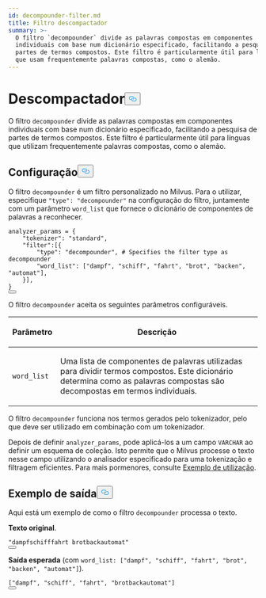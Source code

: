 ```yaml
---
id: decompounder-filter.md
title: Filtro descompactador
summary: >-
  O filtro `decompounder` divide as palavras compostas em componentes
  individuais com base num dicionário especificado, facilitando a pesquisa de
  partes de termos compostos. Este filtro é particularmente útil para línguas
  que usam frequentemente palavras compostas, como o alemão.
---
```

<h1 id="Decompounder​" class="common-anchor-header">Descompactador<button data-href="#Decompounder​" class="anchor-icon" translate="no">
      <svg translate="no"
        aria-hidden="true"
        focusable="false"
        height="20"
        version="1.1"
        viewBox="0 0 16 16"
        width="16"
      >
        <path
          fill="#0092E4"
          fill-rule="evenodd"
          d="M4 9h1v1H4c-1.5 0-3-1.69-3-3.5S2.55 3 4 3h4c1.45 0 3 1.69 3 3.5 0 1.41-.91 2.72-2 3.25V8.59c.58-.45 1-1.27 1-2.09C10 5.22 8.98 4 8 4H4c-.98 0-2 1.22-2 2.5S3 9 4 9zm9-3h-1v1h1c1 0 2 1.22 2 2.5S13.98 12 13 12H9c-.98 0-2-1.22-2-2.5 0-.83.42-1.64 1-2.09V6.25c-1.09.53-2 1.84-2 3.25C6 11.31 7.55 13 9 13h4c1.45 0 3-1.69 3-3.5S14.5 6 13 6z"
        ></path>
      </svg>
    </button></h1><p>O filtro <code translate="no">decompounder</code> divide as palavras compostas em componentes individuais com base num dicionário especificado, facilitando a pesquisa de partes de termos compostos. Este filtro é particularmente útil para línguas que utilizam frequentemente palavras compostas, como o alemão.</p>
<h2 id="Configuration​" class="common-anchor-header">Configuração<button data-href="#Configuration​" class="anchor-icon" translate="no">
      <svg translate="no"
        aria-hidden="true"
        focusable="false"
        height="20"
        version="1.1"
        viewBox="0 0 16 16"
        width="16"
      >
        <path
          fill="#0092E4"
          fill-rule="evenodd"
          d="M4 9h1v1H4c-1.5 0-3-1.69-3-3.5S2.55 3 4 3h4c1.45 0 3 1.69 3 3.5 0 1.41-.91 2.72-2 3.25V8.59c.58-.45 1-1.27 1-2.09C10 5.22 8.98 4 8 4H4c-.98 0-2 1.22-2 2.5S3 9 4 9zm9-3h-1v1h1c1 0 2 1.22 2 2.5S13.98 12 13 12H9c-.98 0-2-1.22-2-2.5 0-.83.42-1.64 1-2.09V6.25c-1.09.53-2 1.84-2 3.25C6 11.31 7.55 13 9 13h4c1.45 0 3-1.69 3-3.5S14.5 6 13 6z"
        ></path>
      </svg>
    </button></h2><p>O filtro <code translate="no">decompounder</code> é um filtro personalizado no Milvus. Para o utilizar, especifique <code translate="no">&quot;type&quot;: &quot;decompounder&quot;</code> na configuração do filtro, juntamente com um parâmetro <code translate="no">word_list</code> que fornece o dicionário de componentes de palavras a reconhecer.</p>
<pre><code translate="no" class="language-python">analyzer_params = {​
    <span class="hljs-string">&quot;tokenizer&quot;</span>: <span class="hljs-string">&quot;standard&quot;</span>,​
    <span class="hljs-string">&quot;filter&quot;</span>:[{​
        <span class="hljs-string">&quot;type&quot;</span>: <span class="hljs-string">&quot;decompounder&quot;</span>, <span class="hljs-comment"># Specifies the filter type as decompounder​</span>
        <span class="hljs-string">&quot;word_list&quot;</span>: [<span class="hljs-string">&quot;dampf&quot;</span>, <span class="hljs-string">&quot;schiff&quot;</span>, <span class="hljs-string">&quot;fahrt&quot;</span>, <span class="hljs-string">&quot;brot&quot;</span>, <span class="hljs-string">&quot;backen&quot;</span>, <span class="hljs-string">&quot;automat&quot;</span>],​
    }],​
}​
<button class="copy-code-btn"></button></code></pre>
<p>O filtro <code translate="no">decompounder</code> aceita os seguintes parâmetros configuráveis.</p>
<table data-block-token="O4ZcdyoEToqP22xm5ELcYyIhnEh"><thead><tr><th data-block-token="MW4TdhfD2oe0KTx9qwGcP5XEnIh" colspan="1" rowspan="1"><p data-block-token="Y5tddmngjoAyd1xtaDzc7It5nRf">Parâmetro</p>
</th><th data-block-token="Vk8Id7BMRoJMIkxN0YPc4lJgn2f" colspan="1" rowspan="1"><p data-block-token="D4v9dtQ53oCx6ExVKhxcPj1EnWg">Descrição</p>
</th></tr></thead><tbody><tr><td data-block-token="CDQldJSkAonYPIxTkiWcWpqPnOd" colspan="1" rowspan="1"><p data-block-token="TX4ndGkwkogWybxIfZocILJOnbd"><code translate="no">word_list</code></p>
</td><td data-block-token="VrxtdsWnZon6oPxMmbQcCgclnUg" colspan="1" rowspan="1"><p data-block-token="BXP4dHimoocoozxbHAecJOA6nTe">Uma lista de componentes de palavras utilizadas para dividir termos compostos. Este dicionário determina como as palavras compostas são decompostas em termos individuais.</p>
</td></tr></tbody></table>
<p>O filtro <code translate="no">decompounder</code> funciona nos termos gerados pelo tokenizador, pelo que deve ser utilizado em combinação com um tokenizador.</p>
<p>Depois de definir <code translate="no">analyzer_params</code>, pode aplicá-los a um campo <code translate="no">VARCHAR</code> ao definir um esquema de coleção. Isto permite que o Milvus processe o texto nesse campo utilizando o analisador especificado para uma tokenização e filtragem eficientes. Para mais pormenores, consulte <a href="/docs/pt/analyzer-overview.md#Example-use">Exemplo de utilização</a>.</p>
<h2 id="Example-output​" class="common-anchor-header">Exemplo de saída<button data-href="#Example-output​" class="anchor-icon" translate="no">
      <svg translate="no"
        aria-hidden="true"
        focusable="false"
        height="20"
        version="1.1"
        viewBox="0 0 16 16"
        width="16"
      >
        <path
          fill="#0092E4"
          fill-rule="evenodd"
          d="M4 9h1v1H4c-1.5 0-3-1.69-3-3.5S2.55 3 4 3h4c1.45 0 3 1.69 3 3.5 0 1.41-.91 2.72-2 3.25V8.59c.58-.45 1-1.27 1-2.09C10 5.22 8.98 4 8 4H4c-.98 0-2 1.22-2 2.5S3 9 4 9zm9-3h-1v1h1c1 0 2 1.22 2 2.5S13.98 12 13 12H9c-.98 0-2-1.22-2-2.5 0-.83.42-1.64 1-2.09V6.25c-1.09.53-2 1.84-2 3.25C6 11.31 7.55 13 9 13h4c1.45 0 3-1.69 3-3.5S14.5 6 13 6z"
        ></path>
      </svg>
    </button></h2><p>Aqui está um exemplo de como o filtro <code translate="no">decompounder</code> processa o texto.</p>
<p><strong>Texto original</strong>.</p>
<pre><code translate="no" class="language-python"><span class="hljs-string">&quot;dampfschifffahrt brotbackautomat&quot;</span>​
<button class="copy-code-btn"></button></code></pre>
<p><strong>Saída esperada</strong> (com <code translate="no">word_list: [&quot;dampf&quot;, &quot;schiff&quot;, &quot;fahrt&quot;, &quot;brot&quot;, &quot;backen&quot;, &quot;automat&quot;]</code>).</p>
<pre><code translate="no" class="language-python">[<span class="hljs-string">&quot;dampf&quot;</span>, <span class="hljs-string">&quot;schiff&quot;</span>, <span class="hljs-string">&quot;fahrt&quot;</span>, <span class="hljs-string">&quot;brotbackautomat&quot;</span>]​
<button class="copy-code-btn"></button></code></pre>
